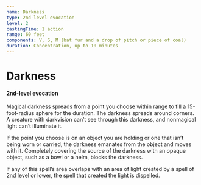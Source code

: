 ```yaml
---
name: Darkness
type: 2nd-level evocation
level: 2
castingTime: 1 action
range: 60 feet
components: V, S, M (bat fur and a drop of pitch or piece of coal)
duration: Concentration, up to 10 minutes
---
```


# Darkness

#### 2nd-level evocation

Magical darkness spreads from a point you choose within range to fill a 15-foot-radius sphere for the duration. The darkness spreads around corners. A creature with darkvision can’t see through this darkness, and nonmagical light can’t illuminate it.

If the point you choose is on an object you are holding or one that isn’t being worn or carried, the darkness emanates from the object and moves with it. Completely covering the source of the darkness with an opaque object, such as a bowl or a helm, blocks the darkness.

If any of this spell’s area overlaps with an area of light created by a spell of 2nd level or lower, the spell that created the light is dispelled.
